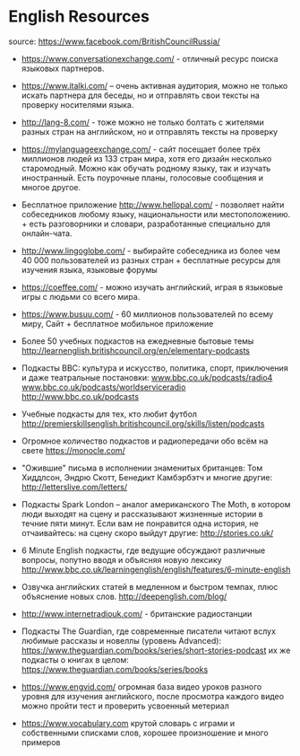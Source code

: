 # English Resources

source: https://www.facebook.com/BritishCouncilRussia/



- https://www.conversationexchange.com/ - отличный ресурс поиска языковых партнеров.

- https://www.italki.com/ – очень активная аудитория, можно не только искать партнера для беседы, но и отправлять свои тексты на проверку носителями языка.

- http://lang-8.com/ - тоже можно не только болтать с жителями разных стран на английском, но и отправлять тексты на проверку 

- https://mylanguageexchange.com/ - сайт посещает более трёх миллионов людей из 133 стран мира, хотя его дизайн несколько старомодный. Можно как обучать родному языку, так и изучать иностранный. Есть поурочные планы, голосовые сообщения и многое другое. 

- Бесплатное приложение http://www.hellopal.com/ - позволяет найти собеседников любому языку, национальности или местоположению. + есть разговорники и словари, разработанные специально для онлайн-чата. 

- http://www.lingoglobe.com/ - выбирайте собеседника из более чем 40 000 пользователей из разных стран + бесплатные ресурсы для изучения языка, языковые форумы

- https://coeffee.com/ - можно изучать английский, играя в языковые игры с людьми со всего мира. 

- https://www.busuu.com/ - 60 миллионов пользователей по всему миру, Сайт + бесплатное мобильное приложение

- Более 50 учебных подкастов на ежедневные бытовые темы http://learnenglish.britishcouncil.org/en/elementary-podcasts

- Подкасты BBC: культура и искусство, политика, спорт, приключения и даже театральные постановки: www.bbc.co.uk/podcasts/radio4 
www.bbc.co.uk/podcasts/worldserviceradio 
http://www.bbc.co.uk/podcasts 

- Учебные подкасты для тех, кто любит футбол http://premierskillsenglish.britishcouncil.org/skills/listen/podcasts

- Огромное количество подкастов и радиопередачи обо всём на свете https://monocle.com/

- "Ожившие" письма в исполнении знаменитых британцев: Том Хиддлсон, Эндрю Скотт, Бенедикт Камбэрбэтч и многие другие: http://letterslive.com/letters/

- Подкасты Spark London – аналог американского The Moth, в котором люди выходят на сцену и рассказывают жизненные истории в течние пяти минут. Если вам не понравится одна история, не отчаивайтесь: на сцену скоро выйдут другие: http://stories.co.uk/

- 6 Minute English подкасты, где ведущие обсуждают различные вопросы, попутно вводя и объясняя новую лексику http://www.bbc.co.uk/learningenglish/english/features/6-minute-english

- Озвучка английских статей в медленном и быстром темпах, плюс объяснение новых слов. http://deepenglish.com/blog/

- http://www.internetradiouk.com/ - британские радиостанции

- Подкасты The Guardian, где современные писатели читают вслух любимые рассказы и новеллы (уровень Advanced): https://www.theguardian.com/books/series/short-stories-podcast их же подкасты о книгах в целом: https://www.theguardian.com/books/series/books

- https://www.engvid.com/ огромная база видео уроков разного уровня для изучения английского, после просмотра каждого видео можно пройти тест и проверить усвоенный метериал

- https://www.vocabulary.com крутой словарь с играми и собственными списками слов, хорошее произношение и много примеров
